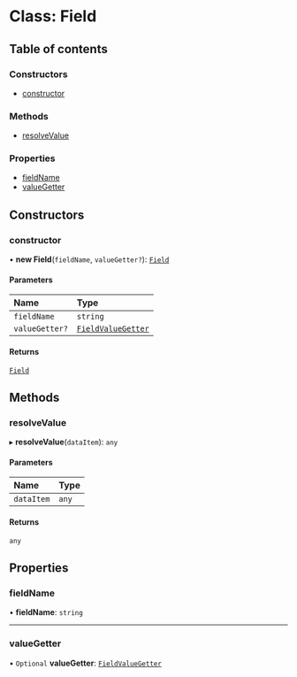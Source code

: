 # Class: Field

## Table of contents

### Constructors

- [constructor](Field.md#constructor)

### Methods

- [resolveValue](Field.md#resolvevalue)

### Properties

- [fieldName](Field.md#fieldname)
- [valueGetter](Field.md#valuegetter)

## Constructors

### constructor

• **new Field**(`fieldName`, `valueGetter?`): [`Field`](Field.md)

#### Parameters

| Name | Type |
| :------ | :------ |
| `fieldName` | `string` |
| `valueGetter?` | [`FieldValueGetter`](../README.md#fieldvaluegetter) |

#### Returns

[`Field`](Field.md)

## Methods

### resolveValue

▸ **resolveValue**(`dataItem`): `any`

#### Parameters

| Name | Type |
| :------ | :------ |
| `dataItem` | `any` |

#### Returns

`any`

## Properties

### fieldName

• **fieldName**: `string`

___

### valueGetter

• `Optional` **valueGetter**: [`FieldValueGetter`](../README.md#fieldvaluegetter)
